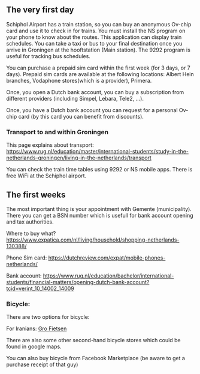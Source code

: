 ## The very first day

ًSchiphol Airport has a train station, so you can buy an anonymous Ov-chip card and use it to check in for trains. You must install the NS program on your phone to know about the routes. This application can display train schedules. You can take a taxi or bus to your final destination once you arrive in Groningen at the hooftstation (Main station). The 9292 program is useful for tracking bus schedules.

You can purchase a prepaid sim card within the first week (for 3 days, or 7 days). Prepaid sim cards are available at the following locations:
Albert Hein branches, Vodaphone stores(which is a provider), Primera.

Once, you open a Dutch bank account, you can buy a subscription from different providers (including Simpel, Lebara, Tele2, ...).

Once, you have a Dutch bank account you can request for a personal Ov-chip card (by this card you can benefit from discounts).

### Transport to and within Groningen
This page explains about transport: https://www.rug.nl/education/master/international-students/study-in-the-netherlands-groningen/living-in-the-netherlands/transport

You can check the train time tables using 9292 or NS mobile apps. There is free WiFi at the Schiphol airport.

## The first weeks
The most important thing is your appointment with Gemente (municipality). There you can get a BSN number which is usefull for bank account opening and tax authorities.

Where to buy what? https://www.expatica.com/nl/living/household/shopping-netherlands-130388/

Phone Sim card: https://dutchreview.com/expat/mobile-phones-netherlands/

Bank account: https://www.rug.nl/education/bachelor/international-students/financial-matters/opening-dutch-bank-account?tcid=verint_10_14002_14009


### Bicycle: 

There are two options for bicycle:


For Iranians: [Gro Fietsen](https://maps.app.goo.gl/8bQVdTKod2d8Bqcd8)

There are also some other second-hand bicycle stores which could be found in google maps. 

You can also buy bicycle from Facebook Marketplace (be aware to get a purchase receipt of that guy)
